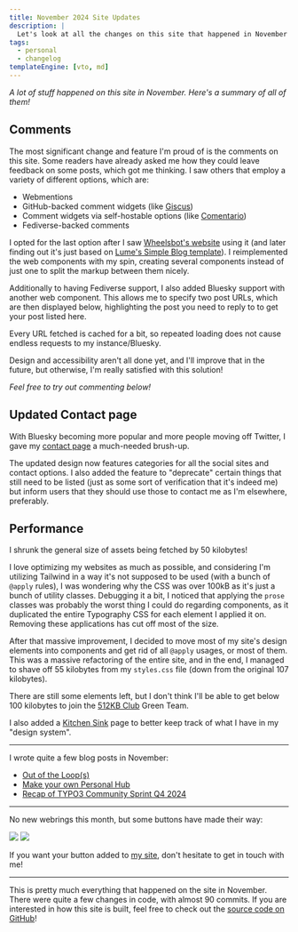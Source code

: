 ```yaml
---
title: November 2024 Site Updates
description: |
  Let's look at all the changes on this site that happened in November!
tags:
  - personal
  - changelog
templateEngine: [vto, md]
---
```


_A lot of stuff happened on this site in November. Here's a summary of all of them!_

## Comments

The most significant change and feature I'm proud of is the comments on this site. Some readers have already asked me how they could leave feedback on some posts, which got me thinking. I saw others that employ a variety of different options, which are:

* Webmentions
* GitHub-backed comment widgets (like [Giscus](https://giscus.app/))
* Comment widgets via self-hostable options (like [Comentario](https://comentario.app/))
* Fediverse-backed comments

I opted for the last option after I saw [Wheelsbot's website](https://wheelsbot.dev/) using it (and later finding out it's just based on [Lume's Simple Blog template](https://github.com/lumeland/theme-simple-blog)). I reimplemented the web components with my spin, creating several components instead of just one to split the markup between them nicely.

Additionally to having Fediverse support, I also added Bluesky support with another web component. This allows me to specify two post URLs, which are then displayed below, highlighting the post you need to reply to to get your post listed here.

Every URL fetched is cached for a bit, so repeated loading does not cause endless requests to my instance/Bluesky.

Design and accessibility aren't all done yet, and I'll improve that in the future, but otherwise, I'm really satisfied with this solution!

_Feel free to try out commenting below!_

## Updated Contact page

With Bluesky becoming more popular and more people moving off Twitter, I gave my [contact page](/contact) a much-needed brush-up.

The updated design now features categories for all the social sites and contact options. I also added the feature to "deprecate" certain things that still need to be listed (just as some sort of verification that it's indeed me) but inform users that they should use those to contact me as I'm elsewhere, preferably.

## Performance

I shrunk the general size of assets being fetched by 50 kilobytes!

I love optimizing my websites as much as possible, and considering I'm utilizing Tailwind in a way it's not supposed to be used (with a bunch of `@apply` rules), I was wondering why the CSS was over 100kB as it's just a bunch of utility classes. Debugging it a bit, I noticed that applying the `prose` classes was probably the worst thing I could do regarding components, as it duplicated the entire Typography CSS for each element I applied it on. Removing these applications has cut off most of the size.

After that massive improvement, I decided to move most of my site's design elements into components and get rid of all `@apply` usages, or most of them. This was a massive refactoring of the entire site, and in the end, I managed to shave off 55 kilobytes from my `styles.css` file (down from the original 107 kilobytes).

There are still some elements left, but I don't think I'll be able to get below 100 kilobytes to join the [512KB Club](https://512kb.club/) Green Team.

I also added a [Kitchen Sink](/misc/kitchen-sink) page to better keep track of what I have in my "design system".

---

I wrote quite a few blog posts in November:

* [Out of the Loop(s)](/blog/out-of-the-loops)
* [Make your own Personal Hub](/blog/make-your-own-personal-hub)
* [Recap of TYPO3 Community Sprint Q4 2024](/blog/typo3-cs-2024-q4-recap)

---

No new webrings this month, but some buttons have made their way:

<img class="inline-block m-0" src="/assets/img/88x31/toffee.gif"/>
<img class="inline-block m-0" src="/assets/img/88x31/willow.png"/>

If you want your button added to [my site](/friends), don't hesitate to get in touch with me!

---

This is pretty much everything that happened on the site in November. There were quite a few changes in code, with almost 90 commits. If you are interested in how this site is built, feel free to check out the [source code on GitHub](https://github.com/pixeldesu/pixelde.su)!